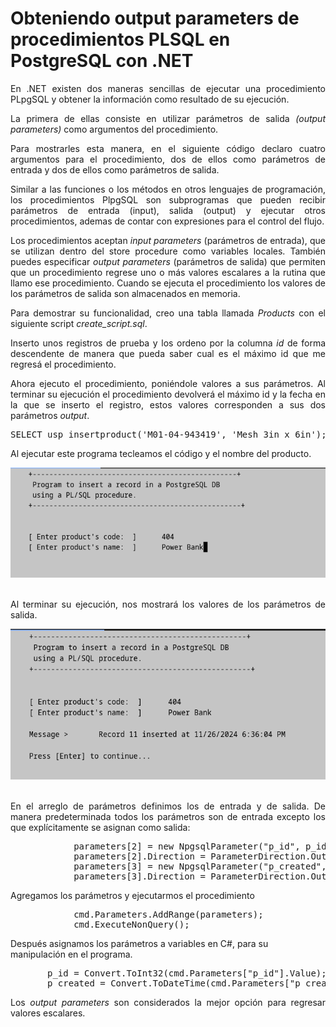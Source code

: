 # Obteniendo output parameters de procedimientos PLSQL en PostgreSQL con .NET
		
<p align="justify">En .NET existen dos maneras sencillas de ejecutar una procedimiento PLpgSQL y obtener la información como resultado de su ejecución.</p>
<p align="justify">La primera de ellas consiste en utilizar parámetros de salida <i>(output parameters)</i> como argumentos del procedimiento. </p>
<p align="justify">
Para mostrarles esta manera, en el siguiente código declaro cuatro argumentos para el procedimiento, dos de ellos como parámetros de entrada y dos de ellos como parámetros de salida.
</p>
<p align="justify">
Similar a las funciones o los métodos en otros lenguajes de programación, los procedimientos PlpgSQL son subprogramas que pueden recibir parámetros de entrada (input), salida (output) y ejecutar otros procedimientos, ademas de contar con expresiones para el control del flujo.
</p>
<p align="justify">Los procedimientos aceptan <i>input parameters</i> (parámetros de entrada), que se utilizan dentro del store procedure como variables locales. También puedes especificar <i>output parameters</i> (parámetros de salida) que permiten que un procedimiento regrese uno o más valores escalares a la rutina que llamo ese procedimiento. Cuando se ejecuta el procedimiento los valores de los parámetros de salida son almacenados en memoria.</p>
<p align="justify">Para demostrar su funcionalidad, creo una tabla llamada <i>Products</i> con el siguiente script <i>create_script.sql</i>.
</p>
<p align="justify">
Inserto unos registros de prueba y los ordeno por la columna <i>id</i> de forma descendente de manera que pueda saber cual es el máximo id que me regresá el procedimiento.
</p>
<p align="justify">Ahora ejecuto el procedimiento, poniéndole valores a sus parámetros. Al terminar su ejecución el procedimiento devolverá el máximo id y la fecha en la que se inserto el registro, estos valores corresponden a sus dos parámetros <i>output</i>.</p>
<pre>
SELECT usp_insertproduct('M01-04-943419', 'Mesh 3in x 6in');
</pre>
<p align="justify">Al ejecutar este programa tecleamos el código y el nombre del producto.</p>
<div>
<IMG src="images/fig.png">
</div><br>
<p align="justify">Al terminar su ejecución, nos mostrará los valores de los parámetros de salida.</p>
<div>
<IMG src="images/fig2.png">
</div><br>
<p align="justify">En el arreglo de parámetros definimos los de entrada y de salida. De manera predeterminada todos los parámetros son de entrada excepto los que explícitamente se asignan como salida:</p>
<pre>
            parameters[2] = new NpgsqlParameter("p_id", p_id);
            parameters[2].Direction = ParameterDirection.Output;
            parameters[3] = new NpgsqlParameter("p_created",p_created);
            parameters[3].Direction = ParameterDirection.Output;
</pre>
<p align="justify">Agregamos los parámetros y ejecutarmos el procedimiento</p>
<pre>
            cmd.Parameters.AddRange(parameters);
            cmd.ExecuteNonQuery();
</pre>
<p>Después asignamos los parámetros a variables en C#, para su manipulación en el programa.</p>
<pre>
       p_id = Convert.ToInt32(cmd.Parameters["p_id"].Value);
       p_created = Convert.ToDateTime(cmd.Parameters["p_created"].Value);
</pre>
<p align="justify">Los <i>output parameters</i> son considerados la mejor opción para regresar valores escalares.</p>
